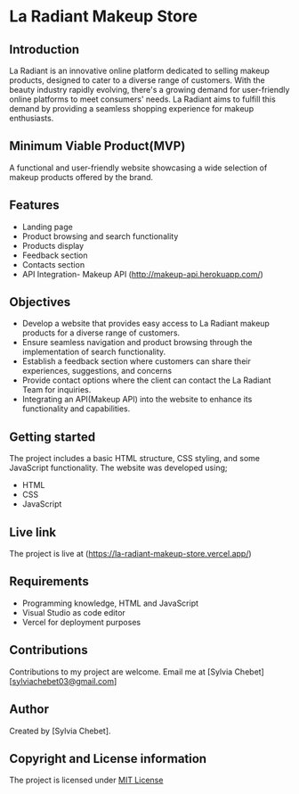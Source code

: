 # La Radiant Makeup Store
## Introduction
La Radiant is an innovative online platform dedicated to selling makeup products, designed to cater to a diverse range of customers. With the beauty industry rapidly evolving, there's a growing demand for user-friendly online platforms to meet consumers' needs. La Radiant aims to fulfill this demand by providing a seamless shopping experience for makeup enthusiasts.
## Minimum Viable Product(MVP)
A functional and user-friendly website showcasing a wide selection of makeup products offered by the brand.
## Features
- Landing page
- Product browsing and search functionality 
- Products display 
- Feedback section 
- Contacts section
- API Integration- Makeup API (http://makeup-api.herokuapp.com/)
## Objectives
- Develop a website that provides easy access to La Radiant makeup products for a diverse range of customers.  
- Ensure seamless navigation and product browsing through the implementation of search functionality. 
- Establish a feedback section where customers can share their experiences, suggestions, and concerns 
- Provide contact options where the client can contact the La Radiant Team for inquiries. 
- Integrating an API(Makeup API) into the website to enhance its functionality and capabilities. 
## Getting started
The project includes a basic HTML structure, CSS styling, and some JavaScript functionality. The website was developed using;
- HTML
- CSS
- JavaScript
## Live link
The project is live at (https://la-radiant-makeup-store.vercel.app/)
## Requirements
- Programming knowledge, HTML and JavaScript
- Visual Studio as code editor
- Vercel for deployment purposes
## Contributions
Contributions to my project are welcome. Email me at [Sylvia Chebet][sylviachebet03@gmail.com]
## Author
Created by [Sylvia Chebet].
## Copyright and License information
The project is licensed under [MIT License](LICENSE)

